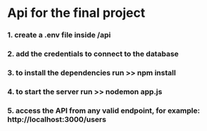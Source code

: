 # Api for the final project

### 1. create a .env file inside /api 
### 2. add the credentials to connect to the database
### 3. to install the dependencies run >> npm install
### 4. to start the server run >> nodemon app.js 
### 5. access the API from any valid endpoint, for example: http://localhost:3000/users
